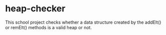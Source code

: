 # heap-checker
This school project checks whether a data structure created by the addElt() or remElt() methods is a valid heap or not.
